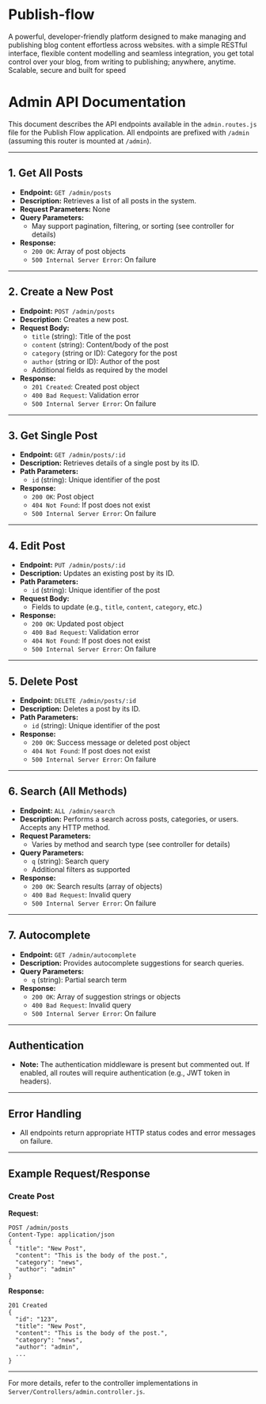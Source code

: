 # Publish-flow

A powerful, developer-friendly platform designed to make managing and publishing blog content effortless across websites. with a simple RESTful interface, flexible content modelling and seamless integration, you get total control over your blog, from writing to publishing; anywhere, anytime. Scalable, secure and built for speed



# Admin API Documentation

This document describes the API endpoints available in the `admin.routes.js` file for the Publish Flow application. All endpoints are prefixed with `/admin` (assuming this router is mounted at `/admin`).

---

## 1. Get All Posts

- **Endpoint:** `GET /admin/posts`
- **Description:** Retrieves a list of all posts in the system.
- **Request Parameters:** None
- **Query Parameters:**
  - May support pagination, filtering, or sorting (see controller for details)
- **Response:**
  - `200 OK`: Array of post objects
  - `500 Internal Server Error`: On failure

---

## 2. Create a New Post

- **Endpoint:** `POST /admin/posts`
- **Description:** Creates a new post.
- **Request Body:**
  - `title` (string): Title of the post
  - `content` (string): Content/body of the post
  - `category` (string or ID): Category for the post
  - `author` (string or ID): Author of the post
  - Additional fields as required by the model
- **Response:**
  - `201 Created`: Created post object
  - `400 Bad Request`: Validation error
  - `500 Internal Server Error`: On failure

---

## 3. Get Single Post

- **Endpoint:** `GET /admin/posts/:id`
- **Description:** Retrieves details of a single post by its ID.
- **Path Parameters:**
  - `id` (string): Unique identifier of the post
- **Response:**
  - `200 OK`: Post object
  - `404 Not Found`: If post does not exist
  - `500 Internal Server Error`: On failure

---

## 4. Edit Post

- **Endpoint:** `PUT /admin/posts/:id`
- **Description:** Updates an existing post by its ID.
- **Path Parameters:**
  - `id` (string): Unique identifier of the post
- **Request Body:**
  - Fields to update (e.g., `title`, `content`, `category`, etc.)
- **Response:**
  - `200 OK`: Updated post object
  - `400 Bad Request`: Validation error
  - `404 Not Found`: If post does not exist
  - `500 Internal Server Error`: On failure

---

## 5. Delete Post

- **Endpoint:** `DELETE /admin/posts/:id`
- **Description:** Deletes a post by its ID.
- **Path Parameters:**
  - `id` (string): Unique identifier of the post
- **Response:**
  - `200 OK`: Success message or deleted post object
  - `404 Not Found`: If post does not exist
  - `500 Internal Server Error`: On failure

---

## 6. Search (All Methods)

- **Endpoint:** `ALL /admin/search`
- **Description:** Performs a search across posts, categories, or users. Accepts any HTTP method.
- **Request Parameters:**
  - Varies by method and search type (see controller for details)
- **Query Parameters:**
  - `q` (string): Search query
  - Additional filters as supported
- **Response:**
  - `200 OK`: Search results (array of objects)
  - `400 Bad Request`: Invalid query
  - `500 Internal Server Error`: On failure

---

## 7. Autocomplete

- **Endpoint:** `GET /admin/autocomplete`
- **Description:** Provides autocomplete suggestions for search queries.
- **Query Parameters:**
  - `q` (string): Partial search term
- **Response:**
  - `200 OK`: Array of suggestion strings or objects
  - `400 Bad Request`: Invalid query
  - `500 Internal Server Error`: On failure

---

## Authentication

- **Note:** The authentication middleware is present but commented out. If enabled, all routes will require authentication (e.g., JWT token in headers).

---

## Error Handling

- All endpoints return appropriate HTTP status codes and error messages on failure.

---

## Example Request/Response

### Create Post

**Request:**
```http
POST /admin/posts
Content-Type: application/json
{
  "title": "New Post",
  "content": "This is the body of the post.",
  "category": "news",
  "author": "admin"
}
```

**Response:**
```http
201 Created
{
  "id": "123",
  "title": "New Post",
  "content": "This is the body of the post.",
  "category": "news",
  "author": "admin",
  ...
}
```

---

For more details, refer to the controller implementations in `Server/Controllers/admin.controller.js`.

